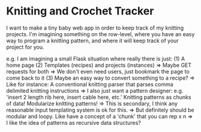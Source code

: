 # Knitting and Crochet Tracker

I want to make a tiny baby web app in order to keep track of my knitting projects. I'm imagining something on the row-level, where you have an easy way to program a knitting pattern, and where it will keep track of your project for you.

e.g. I am imagining a small Flask situation where really there is just:
(1) A home page
(2) Templates (recipes) and projects (instances)
    => Maybe GET requests for both
    => We don't even need users, just bookmark the page to come back to it
(3) Maybe an easy way to convert something to a recipe?
    => Like for instance: A conventional knitting parser that parses comma delimited knitting instructions
    => I also just want a pattern designer: e.g. 'insert 2 length rib here, insert cable here, etc.' Knitting patterns as chunks of data! Modularize knitting patterns!
    => This is secondary, I think any reasonable input templating system is ok for this.
        => But definitely should be modular and loopy. Like have a concept of a 'chunk' that you can rep x n
        => I like the idea of patterns as recursive data structures?